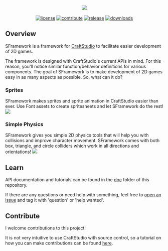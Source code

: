 <p align='center'>
  <img src='https://i.imgur.com/4704rMD.png'><br><br>
  <a href="LICENSE"><img src='https://img.shields.io/apm/l/atomic-design-ui.svg' alt="license"></a>
  <a href="#contribute"><img src='https://img.shields.io/badge/PRs-welcome-brightgreen.svg' alt="contribute"></a>
  <a href="https://github.com/mitchwadair/sidescroller-framework/releases"><img src='https://img.shields.io/github/release/mitchwadair/sidescroller-framework.svg' alt="release"></a>
  <a href="https://github.com/mitchwadair/sidescroller-framework/releases"><img src='https://img.shields.io/github/downloads/mitchwadair/sidescroller-framework/total.svg' alt="downloads"></a>
</p>

## Overview
SFramework is a framework for [CraftStudio](https://sparklinlabs.itch.io/craftstudio) to facilitate easier development of 2D games.

The framework is designed with CraftStudio's current APIs in mind.  For this reason, you'll notice similar function/behavior definitions for various components. The goal of SFramework is to make development of 2D games easy in as many aspects as possible. So, what can it do?
### Sprites
SFramework makes sprites and sprite animation in CraftStudio easier than ever.  Use Font assets to create spritesheets and let SFramework do the rest!
![](https://i.imgur.com/G7hPae5.gif)

### Simple Physics
SFramework gives you simple 2D physics tools that will help you with collisions and improve character movement.  SFramework comes with both box, triangle, and circle colliders which work in all directions and orientations!
![](https://i.imgur.com/3mEzgz8.gif)


## Learn
API documentation and tutorials can be found in the [doc](/docs) folder of this repository.

If there are any questions or need help with something, feel free to [open an issue](https://github.com/mitchwadair/sidescroller-framework/issues) and tag it with 'question' or 'help wanted'.

## Contribute
I welcome contributions to this project!

It is not very intuitive to use CraftStudio with source control, so a tutorial on how you can make contributions can be found [here](docs/Contribute).
